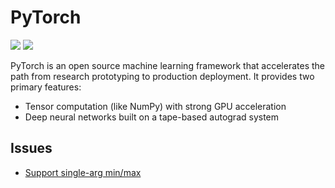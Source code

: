 # PyTorch

[![](https://img.shields.io/badge/pytorch-docs-green)](https://pytorch.org/docs/stable/index.html)
[![](https://img.shields.io/badge/pytorch-repo-blue)](https://github.com/pytorch/pytorch)

PyTorch is an open source machine learning framework that accelerates the path from research prototyping to production deployment. It provides two primary features:

- Tensor computation (like NumPy) with strong GPU acceleration
- Deep neural networks built on a tape-based autograd system

## Issues
- [Support single-arg min/max](https://github.com/pytorch/pytorch/issues/93539)

